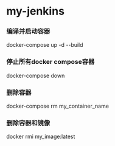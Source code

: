 # my-jenkins

### 编译并启动容器
docker-compose up -d --build

### 停止所有docker compose容器
docker-compose down

### 删除容器
docker-compose rm my_container_name

### 删除容器和镜像
docker rmi my_image:latest
